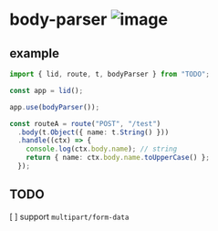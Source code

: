 # body-parser ![image](https://user-images.githubusercontent.com/12208108/119231640-7e90d500-bb54-11eb-9652-ed0fc0a0b326.png)


## example

```ts
import { lid, route, t, bodyParser } from "TODO";

const app = lid();

app.use(bodyParser());

const routeA = route("POST", "/test")
  .body(t.Object({ name: t.String() }))
  .handle((ctx) => {
    console.log(ctx.body.name); // string
    return { name: ctx.body.name.toUpperCase() };
  });
```

## TODO

[ ] support `multipart/form-data`
